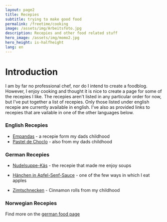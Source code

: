 ```yaml
---
layout: page2
title: Recepies
subtitle: trying to make good food 
permalink: /freetime/cooking
image: /assets/img/Arbeitsfoto.jpg
description: Recepies and other food related stuff
hero_image: /assets/img/momo2.jpg
hero_height: is-halfheight
lang: en
---
```

# Introduction
I am by far no professional chef, nor do I intend to create a foodblog. However, I enjoy cooking and thought it is nice to create a page for some of the recepies I like. 
The recepies aren't listed in any particular order for now, but I've put together a list of recepies. Only those listed under english recepie are currently available in english. I've also as provided links to recepies that are vailable in one of the other languages below.
### English Recepies
 - [Empandas](/freetime/cooking/empanadas) - a recepie form my dads childhood
 - [Pastel de Choclo](/freetime/cooking/pastel-de-choclo) - also from my dads childhood
 
### German Recepies
 - [Nudelsuppe-Käs](/freetime/cooking/nudelsuppe-kaes/de) - the recepie that made me enjoy soups
 
 - [Hänchen in Apfel-Senf-Sauce](/freetime/cooking/haehnchen-apfel-senf-sauce/de) - one of the few ways in which I eat apples
 
 - [Zimtschnecken](/freetime/cooking/cinnamon-rolls/de) - Cinnamon rolls from my childhood
 
### Norwegian Recepies


Find more on the [german food page](/freetime/cooking/de)
